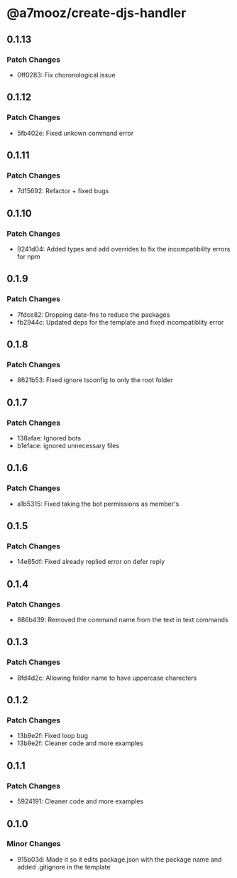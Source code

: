 # @a7mooz/create-djs-handler

## 0.1.13

### Patch Changes

-   0ff0283: Fix choronological issue

## 0.1.12

### Patch Changes

-   5fb402e: Fixed unkown command error

## 0.1.11

### Patch Changes

-   7d15692: Refactor + fixed bugs

## 0.1.10

### Patch Changes

-   9241d04: Added types and add overrides to fix the incompatibility errors for npm

## 0.1.9

### Patch Changes

-   7fdce82: Dropping date-fns to reduce the packages
-   fb2944c: Updated deps for the template and fixed incompatiblity error

## 0.1.8

### Patch Changes

-   8621b53: Fixed ignore tsconfig to only the root folder

## 0.1.7

### Patch Changes

-   138afae: Ignored bots
-   b1eface: ignored unnecessary files

## 0.1.6

### Patch Changes

-   a1b5315: Fixed taking the bot permissions as member's

## 0.1.5

### Patch Changes

-   14e85df: Fixed already replied error on defer reply

## 0.1.4

### Patch Changes

-   886b439: Removed the command name from the text in text commands

## 0.1.3

### Patch Changes

-   8fd4d2c: Allowing folder name to have uppercase charecters

## 0.1.2

### Patch Changes

-   13b9e2f: Fixed loop bug
-   13b9e2f: Cleaner code and more examples

## 0.1.1

### Patch Changes

-   5924191: Cleaner code and more examples

## 0.1.0

### Minor Changes

-   915b03d: Made it so it edits package.json with the package name and added .gitignore in the template
